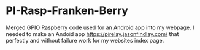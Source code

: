 # PI-Rasp-Franken-Berry
Merged GPIO Raspberry code used for an Android app into my webpage.
I needed to make an Andoid app https://pirelay.jasonfindlay.com/ that perfectly and without failure work for my websites index page.
